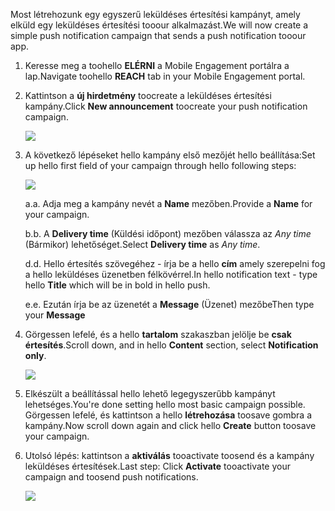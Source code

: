 <span data-ttu-id="5e259-101">Most létrehozunk egy egyszerű leküldéses értesítési kampányt, amely elküld egy leküldéses értesítési tooour alkalmazást.</span><span class="sxs-lookup"><span data-stu-id="5e259-101">We will now create a simple push notification campaign that sends a push notification tooour app.</span></span>

1. <span data-ttu-id="5e259-102">Keresse meg a toohello **ELÉRNI** a Mobile Engagement portálra a lap.</span><span class="sxs-lookup"><span data-stu-id="5e259-102">Navigate toohello **REACH** tab in your Mobile Engagement portal.</span></span>
2. <span data-ttu-id="5e259-103">Kattintson a **új hirdetmény** toocreate a leküldéses értesítési kampány.</span><span class="sxs-lookup"><span data-stu-id="5e259-103">Click **New announcement** toocreate your push notification campaign.</span></span>
   
    ![](./media/mobile-engagement-windows-push-campaign/new-announcement.png)
3. <span data-ttu-id="5e259-104">A következő lépéseket hello kampány első mezőjét hello beállítása:</span><span class="sxs-lookup"><span data-stu-id="5e259-104">Set up hello first field of your campaign through hello following steps:</span></span>
   
    ![](./media/mobile-engagement-windows-push-campaign/campaign-first-params.png)
   
    <span data-ttu-id="5e259-105">a.</span><span class="sxs-lookup"><span data-stu-id="5e259-105">a.</span></span> <span data-ttu-id="5e259-106">Adja meg a kampány nevét a **Name** mezőben.</span><span class="sxs-lookup"><span data-stu-id="5e259-106">Provide a **Name** for your campaign.</span></span>
   
    <span data-ttu-id="5e259-107">b.</span><span class="sxs-lookup"><span data-stu-id="5e259-107">b.</span></span> <span data-ttu-id="5e259-108">A **Delivery time** (Küldési időpont) mezőben válassza az *Any time* (Bármikor) lehetőséget.</span><span class="sxs-lookup"><span data-stu-id="5e259-108">Select **Delivery time** as *Any time*.</span></span>
   
    <span data-ttu-id="5e259-109">d.</span><span class="sxs-lookup"><span data-stu-id="5e259-109">d.</span></span> <span data-ttu-id="5e259-110">Hello értesítés szövegéhez - írja be a hello **cím** amely szerepelni fog a hello leküldéses üzenetben félkövérrel.</span><span class="sxs-lookup"><span data-stu-id="5e259-110">In hello notification text - type hello **Title** which will be in bold in hello push.</span></span>
   
    <span data-ttu-id="5e259-111">e.</span><span class="sxs-lookup"><span data-stu-id="5e259-111">e.</span></span> <span data-ttu-id="5e259-112">Ezután írja be az üzenetét a **Message** (Üzenet) mezőbe</span><span class="sxs-lookup"><span data-stu-id="5e259-112">Then type your **Message**</span></span>
4. <span data-ttu-id="5e259-113">Görgessen lefelé, és a hello **tartalom** szakaszban jelölje be **csak értesítés**.</span><span class="sxs-lookup"><span data-stu-id="5e259-113">Scroll down, and in hello **Content** section, select **Notification only**.</span></span>
   
    ![](./media/mobile-engagement-windows-push-campaign/campaign-content.png)
5. <span data-ttu-id="5e259-114">Elkészült a beállítással hello lehető legegyszerűbb kampányt lehetséges.</span><span class="sxs-lookup"><span data-stu-id="5e259-114">You're done setting hello most basic campaign possible.</span></span> <span data-ttu-id="5e259-115">Görgessen lefelé, és kattintson a hello **létrehozása** toosave gombra a kampány.</span><span class="sxs-lookup"><span data-stu-id="5e259-115">Now scroll down again and click hello **Create** button toosave your campaign.</span></span>
6. <span data-ttu-id="5e259-116">Utolsó lépés: kattintson a **aktiválás** tooactivate toosend és a kampány leküldéses értesítések.</span><span class="sxs-lookup"><span data-stu-id="5e259-116">Last step: Click **Activate** tooactivate your campaign and toosend push notifications.</span></span>
   
    ![](./media/mobile-engagement-windows-push-campaign/campaign-activate.png)

